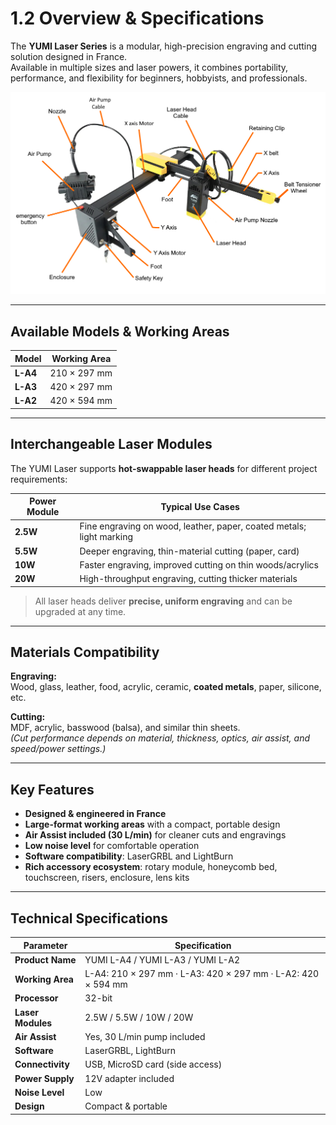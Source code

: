 # 1.2 Overview & Specifications

The **YUMI Laser Series** is a modular, high-precision engraving and cutting solution designed in France.  
Available in multiple sizes and laser powers, it combines portability, performance, and flexibility for beginners, hobbyists, and professionals.

<img src="../../img/Yumi_L_Series/Yumi_L_Series_Overview/Yumi_L_Series_Overview_01.png" width="800" alt="YUMI Laser Overview">

---

## Available Models & Working Areas

| Model        | Working Area      |
|--------------|-------------------|
| **L-A4**     | 210 × 297 mm      |
| **L-A3**     | 420 × 297 mm      |
| **L-A2**     | 420 × 594 mm      |

---

## Interchangeable Laser Modules

The YUMI Laser supports **hot-swappable laser heads** for different project requirements:

| Power Module | Typical Use Cases |
|--------------|------------------|
| **2.5W**     | Fine engraving on wood, leather, paper, coated metals; light marking |
| **5.5W**     | Deeper engraving, thin-material cutting (paper, card) |
| **10W**      | Faster engraving, improved cutting on thin woods/acrylics |
| **20W**      | High-throughput engraving, cutting thicker materials |

> All laser heads deliver **precise, uniform engraving** and can be upgraded at any time.

---

## Materials Compatibility

**Engraving:**  
Wood, glass, leather, food, acrylic, ceramic, **coated metals**, paper, silicone, etc.  

**Cutting:**  
MDF, acrylic, basswood (balsa), and similar thin sheets.  
*(Cut performance depends on material, thickness, optics, air assist, and speed/power settings.)*

---

## Key Features

- **Designed & engineered in France**
- **Large-format working areas** with a compact, portable design
- **Air Assist included (30 L/min)** for cleaner cuts and engravings
- **Low noise level** for comfortable operation
- **Software compatibility**: LaserGRBL and LightBurn
- **Rich accessory ecosystem**: rotary module, honeycomb bed, touchscreen, risers, enclosure, lens kits

---

## Technical Specifications

| Parameter         | Specification |
|-------------------|---------------|
| **Product Name**  | YUMI L-A4 / YUMI L-A3 / YUMI L-A2 |
| **Working Area**  | L-A4: 210 × 297 mm · L-A3: 420 × 297 mm · L-A2: 420 × 594 mm |
| **Processor**     | 32-bit |
| **Laser Modules** | 2.5W / 5.5W / 10W / 20W |
| **Air Assist**    | Yes, 30 L/min pump included |
| **Software**      | LaserGRBL, LightBurn |
| **Connectivity**  | USB, MicroSD card (side access) |
| **Power Supply**  | 12V adapter included |
| **Noise Level**   | Low |
| **Design**        | Compact & portable |


